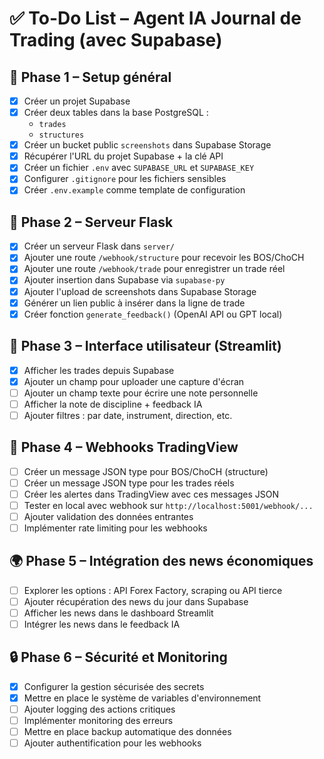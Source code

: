 # ✅ To-Do List – Agent IA Journal de Trading (avec Supabase)

## 🔧 Phase 1 – Setup général

- [x] Créer un projet Supabase
- [x] Créer deux tables dans la base PostgreSQL :
  - `trades`
  - `structures`
- [x] Créer un bucket public `screenshots` dans Supabase Storage
- [x] Récupérer l'URL du projet Supabase + la clé API
- [x] Créer un fichier `.env` avec `SUPABASE_URL` et `SUPABASE_KEY`
- [x] Configurer `.gitignore` pour les fichiers sensibles
- [x] Créer `.env.example` comme template de configuration

## 🧠 Phase 2 – Serveur Flask

- [x] Créer un serveur Flask dans `server/`
- [x] Ajouter une route `/webhook/structure` pour recevoir les BOS/ChoCH
- [x] Ajouter une route `/webhook/trade` pour enregistrer un trade réel
- [x] Ajouter insertion dans Supabase via `supabase-py`
- [x] Ajouter l'upload de screenshots dans Supabase Storage
- [x] Générer un lien public à insérer dans la ligne de trade
- [x] Créer fonction `generate_feedback()` (OpenAI API ou GPT local)

## 🧪 Phase 3 – Interface utilisateur (Streamlit)

- [x] Afficher les trades depuis Supabase
- [x] Ajouter un champ pour uploader une capture d'écran
- [ ] Ajouter un champ texte pour écrire une note personnelle
- [ ] Afficher la note de discipline + feedback IA
- [ ] Ajouter filtres : par date, instrument, direction, etc.

## 🧲 Phase 4 – Webhooks TradingView

- [ ] Créer un message JSON type pour BOS/ChoCH (structure)
- [ ] Créer un message JSON type pour les trades réels
- [ ] Créer les alertes dans TradingView avec ces messages JSON
- [ ] Tester en local avec webhook sur `http://localhost:5001/webhook/...`
- [ ] Ajouter validation des données entrantes
- [ ] Implémenter rate limiting pour les webhooks

## 🌍 Phase 5 – Intégration des news économiques

- [ ] Explorer les options : API Forex Factory, scraping ou API tierce
- [ ] Ajouter récupération des news du jour dans Supabase
- [ ] Afficher les news dans le dashboard Streamlit
- [ ] Intégrer les news dans le feedback IA

## 🔒 Phase 6 – Sécurité et Monitoring

- [x] Configurer la gestion sécurisée des secrets
- [x] Mettre en place le système de variables d'environnement
- [ ] Ajouter logging des actions critiques
- [ ] Implémenter monitoring des erreurs
- [ ] Mettre en place backup automatique des données
- [ ] Ajouter authentification pour les webhooks
